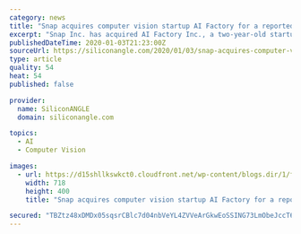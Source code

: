 ```yaml
---
category: news
title: "Snap acquires computer vision startup AI Factory for a reported $166M"
excerpt: "Snap Inc. has acquired AI Factory Inc., a two-year-old startup that makes computer vision and video analysis software, for a reported $166 million. The acquisition became public this morning via ..."
publishedDateTime: 2020-01-03T21:23:00Z
sourceUrl: https://siliconangle.com/2020/01/03/snap-acquires-computer-vision-startup-ai-factory-reported-166m/
type: article
quality: 54
heat: 54
published: false

provider:
  name: SiliconANGLE
  domain: siliconangle.com

topics:
  - AI
  - Computer Vision

images:
  - url: https://d15shllkswkct0.cloudfront.net/wp-content/blogs.dir/1/files/2020/01/snapchat.png
    width: 718
    height: 400
    title: "Snap acquires computer vision startup AI Factory for a reported $166M"

secured: "TBZtz48xDMDx05sqsrCBlc7d04nbVeYL4ZVVeArGkwEoSSING73LmObeJccT6ucNWBwcrjU9y+KJ3x6tXbE0I9rFlKfdBzH+e68T0Wz4NgCkdKXsUo4oAejoCbaPLcIbqadZtFnJZ1YFE9iDsuPk02L54RXqBwjmYq7fJ9BuFwpSAy95zJIX1ksfT/Fir6A9gjpaSqUB73TqIWUoYmvmNHDO2moyCPVAhlfl8AlPQC8RtvVepLtcaELjhl5btkPQ6BaxfVq2PSWiFYPNhiKvtv40SdF/jGArcJD2xEdCX7ka3ky1dMokzY0tYRQZsip8;15AK4WxqbKrE5LSDxTCFRw=="
---
```


